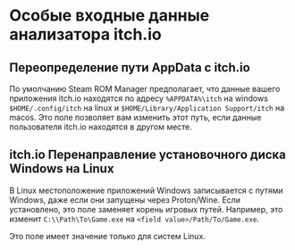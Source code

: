# Особые входные данные анализатора itch.io

## Переопределение пути AppData с itch.io
По умолчанию Steam ROM Manager предполагает, что данные вашего приложения itch.io находятся по адресу `%APPDATA%\itch` на windows `$HOME/.config/itch` на linux и `$HOME/Library/Application Support/itch` на macos. Это поле позволяет вам изменить этот путь, если данные пользователя itch.io находятся в другом месте.

## itch.io Перенаправление установочного диска Windows на Linux
В Linux местоположение приложений Windows записывается с путями Windows, даже если они запущены через Proton/Wine. Если установлено, это поле заменяет корень игровых путей. Например, это изменит `C:\\Path\To\Game.exe` на `<field value>/Path/To/Game.exe`.

Это поле имеет значение только для систем Linux.
